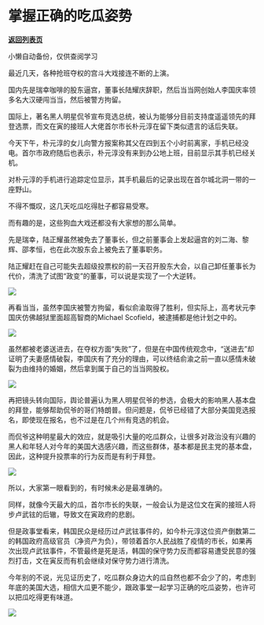 # 掌握正确的吃瓜姿势

[**返回列表页**](/gzh/政事堂2019)

小懒自动备份，仅供查阅学习

最近几天，各种抢班夺权的宫斗大戏接连不断的上演。  

  

国内先是瑞幸咖啡的股东逼宫，董事长陆耀庆辞职，然后当当网创始人李国庆率领多名大汉硬闯当当，然后被警方拘留。

  

国际上，著名黑人明星侃爷宣布竞选总统，被认为能够分目前支持度遥遥领先的拜登选票，而文在寅的接班人大佬首尔市长朴元淳在留下类似遗言的话后失联。

  

今天下午，朴元淳的女儿向警方报案称其父在四到五个小时前离家，手机已经没电。首尔市政府随后也表示，朴元淳没有来到办公地上班，目前显示其手机已经关机。

  

对朴元淳的手机进行追踪定位显示，其手机最后的记录出现在首尔城北洞一带的一座野山。

  

不得不慨叹，这几天吃瓜吃得肚子都容易受寒。

  

而有趣的是，这些狗血大戏还都没有大家想的那么简单。  

  

先是瑞幸，陆正耀虽然被免去了董事长，但之前董事会上发起逼宫的刘二海、黎辉、邵孝恒，也在此次股东会上被免去了董事职务。

  

陆正耀赶在自己可能失去超级投票权的前一天召开股东大会，以自己卸任董事长为代价，清洗了试图“政变”的董事，可以说是实现了一个大逆转。

  

![](https://mmbiz.qpic.cn/mmbiz_jpg/rxhS23yu8cPGhYBl4Kf2JgUYJpKbDyIj8ZPiay705ZxtMFvU6X1BqUPyfu08ic8ib2IZNGN7MWU89HohJuL54rKnA/640?wx_fmt=jpeg)

  

再看当当，虽然李国庆被警方拘留，看似俞渝取得了胜利，但实际上，高考状元李国庆仿佛越狱里面超高智商的Michael Scofield，被逮捕都是他计划之中的。

  

![](https://mmbiz.qpic.cn/mmbiz_jpg/rxhS23yu8cPGhYBl4Kf2JgUYJpKbDyIjxuibbF3Bks1LDNEovKVa0flpDZG0VZHAcrFs0YcCALKIXUhldFcXTRg/640?wx_fmt=jpeg)

  

虽然都被老婆送进去，在夺权方面“失败”了，但是在中国传统观念中，“送进去”却证明了夫妻感情破裂，李国庆有了充分的理由，可以终结俞渝之前一直以感情未破裂为由维持的婚姻，然后拿到属于自己的当当网股权。

  

![](https://mmbiz.qpic.cn/mmbiz_jpg/rxhS23yu8cPGhYBl4Kf2JgUYJpKbDyIjp8faqHfaCOmPPbaIUplicjuQkSUACmEHOwwlz7UiadhmwQ1ibQyXmvcIA/640?wx_fmt=jpeg)

  

再把镜头转向国际，舆论普遍认为黑人明星侃爷的参选，会极大的影响黑人基本盘的拜登，能够帮助侃爷的哥们特朗普。但问题是，侃爷已经错了大部分美国竞选报名，即使现在报名，也不过是在几个州有竞选的机会。

  

而侃爷这种明星最大的效应，就是吸引大量的吃瓜群众，让很多对政治没有兴趣的黑人和年轻人对今年的美国大选感兴趣，而这些群体，基本都是民主党的基本盘，因此，这种提升投票率的行为反而是有利于拜登。  

  

![](https://mmbiz.qpic.cn/mmbiz_jpg/rxhS23yu8cPGhYBl4Kf2JgUYJpKbDyIje5NusepibbV89kjrjUjh46bjNCvGCSM5ak3p8Q9HpEfXianafOKficPdw/640?wx_fmt=jpeg)

  

所以，大家第一眼看到的，有时候未必是最准确的。  

  

同样，就像今天最大的瓜，首尔市长的失联，一般会认为是这位文在寅的接班人将步卢武铉的后辙，导致文在寅政府的悲剧。

  

但是政事堂看来，韩国民众是经历过卢武铉事件的，如今朴元淳这位资产倒数第二的韩国政府高级官员（净资产为负），带领着首尔人民战胜了疫情的市长，如果再次出现卢武铉事件，不管最终是死是活，韩国的保守势力反而都容易遭受民意的强烈打击，文在寅反而有机会继续对保守势力进行清洗。

  

今年别的不说，光见证历史了，吃瓜群众身边大的瓜自然也都不会少了的，考虑到年底的美国大选，相信大瓜更不能少，跟政事堂一起学习正确的吃瓜姿势，也许可以把瓜吃得更有味道。

  

![](https://mmbiz.qpic.cn/mmbiz_jpg/rxhS23yu8cPp0iaKAfe0ZsWfgGcY72o9Nror8TicrtnlDsqzY7y4Kum4fM3X0FMEGlbvm9HvZUiaETSnLt4DHNLbQ/640?wx_fmt=jpeg)


